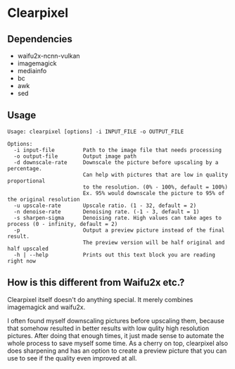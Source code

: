 # Clearpixel

## Dependencies
- waifu2x-ncnn-vulkan
- imagemagick
- mediainfo
- bc
- awk
- sed

## Usage
```
Usage: clearpixel [options] -i INPUT_FILE -o OUTPUT_FILE

Options:
  -i input-file         Path to the image file that needs processing
  -o output-file        Output image path
  -d downscale-rate     Downscale the picture before upscaling by a percentage.
                        Can help with pictures that are low in quality proportional
                        to the resolution. (0% - 100%, default = 100%)
                        Ex. 95% would downscale the picture to 95% of the original resolution
  -u upscale-rate       Upscale ratio. (1 - 32, default = 2)
  -n denoise-rate       Denoising rate. (-1 - 3, default = 1)
  -s sharpen-sigma      Denoising rate. High values can take ages to process (0 - infinity, default = 2)
  -p                    Output a preview picture instead of the final result.
                        The preview version will be half original and half upscaled
  -h | --help           Prints out this text block you are reading right now
```

## How is this different from Waifu2x etc.?
Clearpixel itself doesn't do anything special. It merely combines imagemagick and waifu2x.

I often found myself downscaling pictures before upscaling them, because that somehow resulted in better results with low qulity high resolution pictures. After doing that enough times, it just made sense to automate the whole process to save myself some time. As a cherry on top, clearpixel also does sharpening and has an option to create a preview picture that you can use to see if the quality even improved at all.
